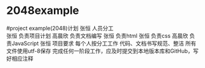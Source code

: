 2048example
===========

#project example(2048)计划
张恒  人员分工             
张恒  负责项目计划
高晨欣 负责文档编写                                                            张恒      负责html
张恒 负责css
高晨欣 负责JavaScript                                               张恒  项目要求
每个人按分工工作
代码、文档书写规范、整洁
所有文件使用utf-8保存
完成任何一阶段工作，应及时提交到本地版本库和GitHub，写好相应注释

